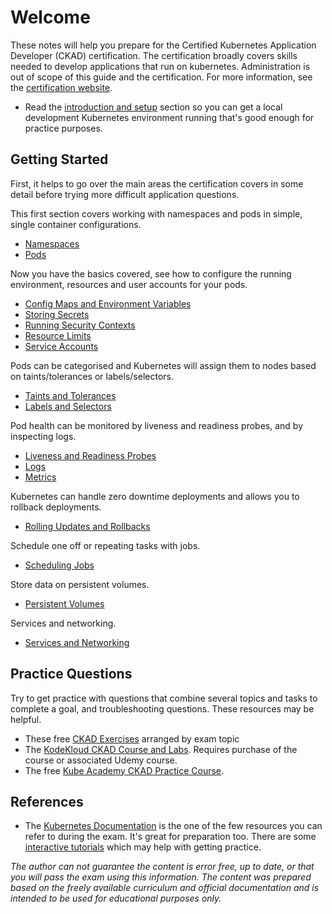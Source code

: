 # Welcome

These notes will help you prepare for the Certified Kubernetes Application Developer (CKAD) certification. The certification broadly covers skills needed to develop applications that run on kubernetes. Administration is out of scope of this guide and the certification. For more information, see the [certification website](https://www.cncf.io/certification/ckad/).

* Read the [introduction and setup](introduction.md) section so you can get a local development Kubernetes environment running that's good enough for practice purposes.

## Getting Started

First, it helps to go over the main areas the certification covers in some detail before trying more difficult application questions.

This first section covers working with namespaces and pods in simple, single container configurations.

* [Namespaces](namespaces.md)
* [Pods](pods.md)

Now you have the basics covered, see how to configure the running environment, resources and user accounts for your pods.

* [Config Maps and Environment Variables](configuration.md)
* [Storing Secrets](secrets.md)
* [Running Security Contexts](security.md)
* [Resource Limits](resources.md)
* [Service Accounts](serviceaccounts.md)

Pods can be categorised and Kubernetes will assign them to nodes based on taints/tolerances or labels/selectors.

* [Taints and Tolerances](nodes.md)
* [Labels and Selectors](labels.md)

Pod health can be monitored by liveness and readiness probes, and by inspecting logs.

* [Liveness and Readiness Probes](probes.md)
* [Logs](logs.md)
* [Metrics](metrics.md)

Kubernetes can handle zero downtime deployments and allows you to rollback deployments.

* [Rolling Updates and Rollbacks](updates.md)

Schedule one off or repeating tasks with jobs.

* [Scheduling Jobs](jobs.md)

Store data on persistent volumes.

* [Persistent Volumes](volumes.md)

Services and networking.

* [Services and Networking](networking.md)

## Practice Questions

Try to get practice with questions that combine several topics and tasks to complete a goal, and troubleshooting questions. These resources may be helpful.

* These free [CKAD Exercises](https://github.com/dgkanatsios/CKAD-exercises) arranged by exam topic
* The [KodeKloud CKAD Course and Labs](https://beta.kodekloud.com/). Requires purchase of the course or associated Udemy course.
* The free [Kube Academy CKAD Practice Course](https://kube.academy/courses/ckad-practice).

## References

* The [Kubernetes Documentation](https://kubernetes.io/docs/) is the one of the few resources you can refer to during the exam. It's great for preparation too. There are some [interactive tutorials](https://kubernetes.io/docs/tutorials/) which may help with getting practice.

*The author can not guarantee the content is error free, up to date, or that you will pass the exam using this information. The content was prepared based on the freely available curriculum and official documentation and is intended to be used for educational purposes only.*
